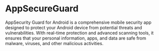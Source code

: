# AppSecureGuard
AppSecurity Guard for Android is a comprehensive mobile security app designed to protect your Android device from potential threats and vulnerabilities. With real-time protection and advanced scanning tools, it ensures that your personal information, apps, and data are safe from malware, viruses, and other malicious activities.
